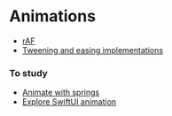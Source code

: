 # Animations

- [rAF](https://www.youtube.com/watch?v=wSEU7ivOnzc)
- [Tweening and easing implementations](https://www.youtube.com/watch?v=ZPlYZRubXkU)

### To study

- [Animate with springs](https://developer.apple.com/videos/play/wwdc2023/10158/)
- [Explore SwiftUI animation](https://developer.apple.com/videos/play/wwdc2023/10156/)
